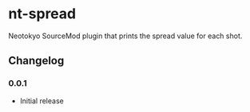 # nt-spread

Neotokyo SourceMod plugin that prints the spread value for each shot.

## Changelog

### 0.0.1
* Initial release
